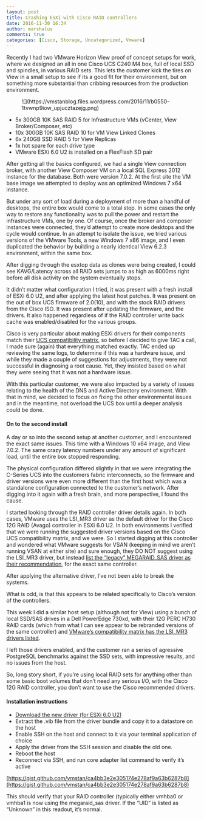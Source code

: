 ```yaml
---
layout: post
title: Crashing ESXi with Cisco RAID controllers
date: 2016-11-30 16:34
author: marshalus
comments: true
categories: [Cisco, Storage, Uncategorized, Vmware]
---
```



Recently I had two VMware Horizon View proof of concept setups for work, where we designed an all in one Cisco UCS C240 M4 box, full of local SSD and spindles, in various RAID sets. This lets the customer kick the tires on View in a small setup to see if its a good fit for their environment, but on something more substantial than cribbing resources from the production environment.

<figure>![](https://vmstanblog.files.wordpress.com/2016/11/b0550-1tvwnp9iow_upjucztazejg.png)</figure>

*   5x 300GB 10K SAS RAID 5 for Infrastructure VMs (vCenter, View Broker/Composer, etc)
*   10x 300GB 10K SAS RAID 10 for VM View Linked Clones
*   6x 240GB SSD RAID 5 for View Replicas
*   1x hot spare for each drive type
*   VMware ESXi 6.0 U2 is installed on a FlexFlash SD pair

After getting all the basics configured, we had a single View connection broker, with another View Composer VM on a local SQL Express 2012 instance for the database. Both were version 7.0.2\. At the first site the VM base image we attempted to deploy was an optimized Windows 7 x64 instance.

But under any sort of load during a deployment of more than a handful of desktops, the entire box would come to a total stop. In some cases the only way to restore any functionality was to pull the power and restart the infrastructure VMs, one by one. Of course, once the broker and composer instances were connected, they’d attempt to create more desktops and the cycle would continue. In an attempt to isolate the issue, we tried various versions of the VMware Tools, a new Windows 7 x86 image, and I even duplicated the behavior by building a nearly identical View 6.2.3 environment, within the same box.

After digging through the esxtop data as clones were being created, I could see KAVG/Latency across all RAID sets jumps to as high as 6000ms right before all disk activity on the system eventually stops.

It didn’t matter what configuration I tried, it was present with a fresh install of ESXi 6.0 U2, and after applying the latest host patches. It was present on the out of box UCS firmware of 2.0(10), and with the stock RAID drivers from the Cisco ISO. It was present after updating the firmware, and the drivers. It also happened regardless of if the RAID controller write back cache was enabled/disabled for the various groups.

Cisco is very particular about making ESXi drivers for their components match their [UCS compatibility matrix](http://www.cisco.com/web/techdoc/ucs/interoperability/matrix/matrix.html), so before I decided to give TAC a call, I made sure (again) that everything matched exactly. TAC ended up reviewing the same logs, to determine if this was a hardware issue, and while they made a couple of suggestions for adjustments, they were not successful in diagnosing a root cause. Yet, they insisted based on what they were seeing that it was not a hardware issue.

With this particular customer, we were also impacted by a variety of issues relating to the health of the DNS and Active Directory environment. With that in mind, we decided to focus on fixing the other environmental issues and in the meantime, not overload the UCS box until a deeper analysis could be done.

#### On to the second install

A day or so into the second setup at another customer, and I encountered the exact same issues. This time with a Windows 10 x64 image, and View 7.0.2\. The same crazy latency numbers under any amount of significant load, until the entire box stopped responding.

The physical configuration differed slightly in that we were integrating the C-Series UCS into the customers fabric interconnects, so the firmware and driver versions were even more different than the first host which was a standalone configuration connected to the customer’s network. After digging into it again with a fresh brain, and more perspective, I found the cause.

I started looking through the RAID controller driver details again. In both cases, VMware uses the LSI_MR3 driver as the default driver for the Cisco 12G RAID (Avago) controller in ESXi 6.0 U2\. In both environments I verified that we were running the suggested driver versions based on the Cisco UCS compatibility matrix, and we were. So I started digging at this controller and wondered what VMware suggests for VSAN (keeping in mind we aren’t running VSAN at either site) and sure enough, they DO NOT suggest using the LSI_MR3 driver, but instead [list the “legacy” MEGARAID_SAS driver as their recommendation](http://www.vmware.com/resources/compatibility/detail.php?deviceCategory=vsanio&productid=38642&vsanrncomp=true&vcl=true), for the exact same controller.

After applying the alternative driver, I’ve not been able to break the systems.

What is odd, is that this appears to be related specifically to Cisco’s version of the controllers.

This week I did a similar host setup (although not for View) using a bunch of local SSD/SAS drives in a Dell PowerEdge 730xd, with their 12G PERC H730 RAID cards (which from what I can see appear to be rebranded versions of the same controller) and [VMware’s compatibility matrix has the LSI_MR3 drivers listed](http://www.vmware.com/resources/compatibility/detail.php?deviceCategory=vsanio&productid=34853&vsanrncomp=true&vcl=true).

I left those drivers enabled, and the customer ran a series of agressive PostgreSQL benchmarks against the SSD sets, with impressive results, and no issues from the host.

So, long story short, if you’re using local RAID sets for anything other than some basic boot volumes that don’t need any serious I/O, with the Cisco 12G RAID controller, you don’t want to use the Cisco recommended drivers.

#### Installation instructions

*   [Download the new driver (for ESXi 6.0 U2)](https://my.vmware.com/group/vmware/details?downloadGroup=DT-ESX60-LSI-SCSI-MEGARAID-SAS-66081600-1OEM&productId=491)
*   Extract the .vib file from the driver bundle and copy it to a datastore on the host
*   Enable SSH on the host and connect to it via your terminal application of choice
*   Apply the driver from the SSH session and disable the old one.
*   Reboot the host
*   Reconnect via SSH, and run core adapter list command to verify it’s active

[https://gist.github.com/vmstan/ca4bb3e2e305174e278af9a63b6287b8](https://gist.github.com/vmstan/ca4bb3e2e305174e278af9a63b6287b8)

This should verify that your RAID controller (typically either vmhba0 or vmhba1 is now using the megaraid_sas driver. If the “UID” is listed as “Unknown” in this readout, it’s normal.